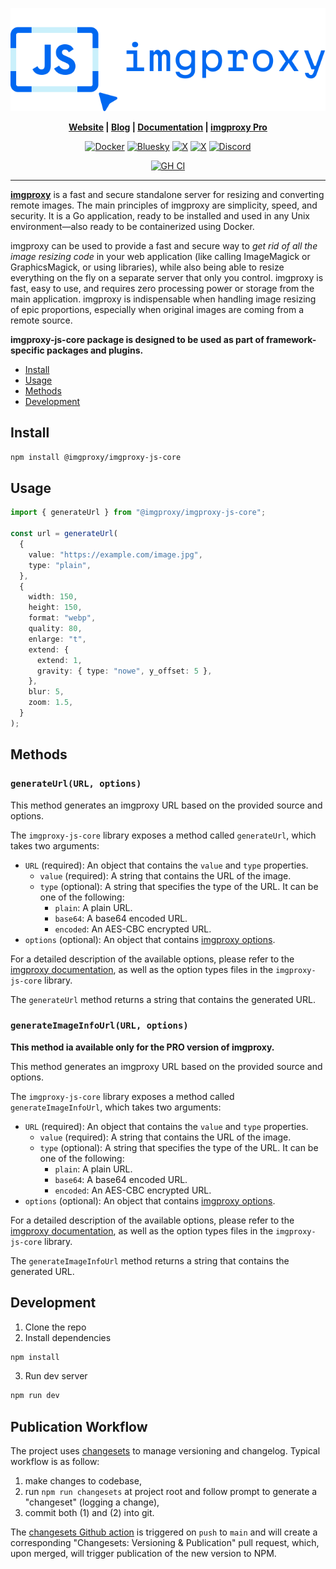 <p align="center">
  <a href="https://imgproxy.net">
    <picture>
      <source media="(prefers-color-scheme: dark)" srcset="assets/logo-dark.svg?sanitize=true">
      <source media="(prefers-color-scheme: light)" srcset="assets/logo-light.svg?sanitize=true">
      <img alt="imgproxy logo" src="assets/logo-light.svg?sanitize=true">
    </picture>
  </a>
</p>

<p align="center"><strong>
  <a href="https://imgproxy.net">Website</a> |
  <a href="https://imgproxy.net/blog/">Blog</a> |
  <a href="https://docs.imgproxy.net">Documentation</a> |
  <a href="https://imgproxy.net/#pro">imgproxy Pro</a>
</strong></p>

<p align="center">
  <a href="https://github.com/imgproxy/imgproxy/pkgs/container/imgproxy"><img alt="Docker" src="https://img.shields.io/badge/Docker-0068F1?style=for-the-badge&logo=docker&logoColor=fff" /></a>
  <a href="https://bsky.app/profile/imgproxy.net"><img alt="Bluesky" src="https://img.shields.io/badge/Bluesky-0068F1?style=for-the-badge&logo=bluesky&logoColor=fff" /></a>
  <a href="https://x.com/imgproxy_net"><img alt="X" src="https://img.shields.io/badge/X.com-0068F1?style=for-the-badge&logo=x&logoColor=fff" /></a>
  <a href="https://mastodon.social/@imgproxy"><img alt="X" src="https://img.shields.io/badge/Mastodon-0068F1?style=for-the-badge&logo=mastodon&logoColor=fff" /></a>
  <a href="https://discord.gg/5GgpXgtC9u"><img alt="Discord" src="https://img.shields.io/badge/Discord-0068F1?style=for-the-badge&logo=discord&logoColor=fff" /></a>
</p>

<p align="center">
<a href="https://github.com/imgproxy/imgproxy-js-core/actions"><img alt="GH CI" src="https://img.shields.io/github/actions/workflow/status/imgproxy/imgproxy-js-core/ci.yml?branch=main&label=CI&style=for-the-badge" /></a>
</p>

---

**[imgproxy](https://github.com/imgproxy/imgproxy)** is a fast and secure standalone server for resizing and converting remote images. The main principles of imgproxy are simplicity, speed, and security. It is a Go application, ready to be installed and used in any Unix environment—also ready to be containerized using Docker.

imgproxy can be used to provide a fast and secure way to _get rid of all the image resizing code_ in your web application (like calling ImageMagick or GraphicsMagick, or using libraries), while also being able to resize everything on the fly on a separate server that only you control. imgproxy is fast, easy to use, and requires zero processing power or storage from the main application. imgproxy is indispensable when handling image resizing of epic proportions, especially when original images are coming from a remote source.

**imgproxy-js-core package is designed to be used as part of framework-specific packages and plugins.**

- [Install](#install)
- [Usage](#usage)
- [Methods](#methods)
- [Development](#development)

## Install

```bash
npm install @imgproxy/imgproxy-js-core
```

## Usage

```ts
import { generateUrl } from "@imgproxy/imgproxy-js-core";

const url = generateUrl(
  {
    value: "https://example.com/image.jpg",
    type: "plain",
  },
  {
    width: 150,
    height: 150,
    format: "webp",
    quality: 80,
    enlarge: "t",
    extend: {
      extend: 1,
      gravity: { type: "nowe", y_offset: 5 },
    },
    blur: 5,
    zoom: 1.5,
  }
);
```

## Methods

### `generateUrl(URL, options)`

This method generates an imgproxy URL based on the provided source and options.

The `imgproxy-js-core` library exposes a method called `generateUrl`, which takes two arguments:

- `URL` (required): An object that contains the `value` and `type` properties.
  - `value` (required): A string that contains the URL of the image.
  - `type` (optional): A string that specifies the type of the URL. It can be one of the following:
    - `plain`: A plain URL.
    - `base64`: A base64 encoded URL.
    - `encoded`: An AES-CBC encrypted URL.
- `options` (optional): An object that contains [imgproxy options](https://docs.imgproxy.net/generating_the_url?id=processing-options).

For a detailed description of the available options, please refer to the [imgproxy documentation](https://docs.imgproxy.net/generating_the_url?id=processing-options), as well as the option types files in the `imgproxy-js-core` library.

The `generateUrl` method returns a string that contains the generated URL.

### `generateImageInfoUrl(URL, options)`

**This method ia available only for the PRO version of imgproxy.**

This method generates an imgproxy URL based on the provided source and options.

The `imgproxy-js-core` library exposes a method called `generateImageInfoUrl`, which takes two arguments:

- `URL` (required): An object that contains the `value` and `type` properties.
  - `value` (required): A string that contains the URL of the image.
  - `type` (optional): A string that specifies the type of the URL. It can be one of the following:
    - `plain`: A plain URL.
    - `base64`: A base64 encoded URL.
    - `encoded`: An AES-CBC encrypted URL.
- `options` (optional): An object that contains [imgproxy options](https://docs.imgproxy.net/getting_the_image_info?id=info-options).

For a detailed description of the available options, please refer to the [imgproxy documentation](https://docs.imgproxy.net/getting_the_image_info?id=info-options), as well as the option types files in the `imgproxy-js-core` library.

The `generateImageInfoUrl` method returns a string that contains the generated URL.

## Development

1. Clone the repo
2. Install dependencies

```bash
npm install
```

3. Run dev server

```bash
npm run dev
```

## Publication Workflow

The project uses [changesets](https://github.com/changesets/changesets) to manage versioning and changelog.
Typical workflow is as follow:

1. make changes to codebase,
2. run `npm run changesets` at project root and follow prompt to generate a "changeset" (logging a change),
3. commit both (1) and (2) into git.

The [changesets Github action](./.github/workflows/publish.yml) is triggered on `push` to `main` and will create a corresponding "Changesets: Versioning & Publication" pull request, which, upon merged, will trigger publication of the new version to NPM.
